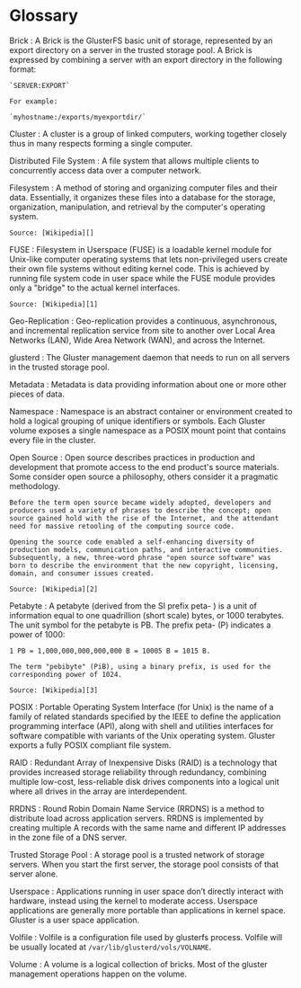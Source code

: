 Glossary
========

Brick
:   A Brick is the GlusterFS basic unit of storage, represented by an
    export directory on a server in the trusted storage pool. A Brick is
    expressed by combining a server with an export directory in the
    following format:

    `SERVER:EXPORT`

    For example:

    `myhostname:/exports/myexportdir/`

Cluster
:   A cluster is a group of linked computers, working together closely
    thus in many respects forming a single computer.

Distributed File System
:   A file system that allows multiple clients to concurrently access
    data over a computer network.

Filesystem
:   A method of storing and organizing computer files and their data.
    Essentially, it organizes these files into a database for the
    storage, organization, manipulation, and retrieval by the computer's
    operating system.

    Source: [Wikipedia][]

FUSE
:   Filesystem in Userspace (FUSE) is a loadable kernel module for
    Unix-like computer operating systems that lets non-privileged users
    create their own file systems without editing kernel code. This is
    achieved by running file system code in user space while the FUSE
    module provides only a "bridge" to the actual kernel interfaces.

    Source: [Wikipedia][1]

Geo-Replication
:   Geo-replication provides a continuous, asynchronous, and incremental
    replication service from site to another over Local Area Networks
    (LAN), Wide Area Network (WAN), and across the Internet.

glusterd
:   The Gluster management daemon that needs to run on all servers in
    the trusted storage pool.

Metadata
:   Metadata is data providing information about one or more other
    pieces of data.

Namespace
:   Namespace is an abstract container or environment created to hold a
    logical grouping of unique identifiers or symbols. Each Gluster
    volume exposes a single namespace as a POSIX mount point that
    contains every file in the cluster.

Open Source
:   Open source describes practices in production and development that
    promote access to the end product's source materials. Some consider
    open source a philosophy, others consider it a pragmatic
    methodology.

    Before the term open source became widely adopted, developers and
    producers used a variety of phrases to describe the concept; open
    source gained hold with the rise of the Internet, and the attendant
    need for massive retooling of the computing source code.

    Opening the source code enabled a self-enhancing diversity of
    production models, communication paths, and interactive communities.
    Subsequently, a new, three-word phrase "open source software" was
    born to describe the environment that the new copyright, licensing,
    domain, and consumer issues created.

    Source: [Wikipedia][2]

Petabyte
:   A petabyte (derived from the SI prefix peta- ) is a unit of
    information equal to one quadrillion (short scale) bytes, or 1000
    terabytes. The unit symbol for the petabyte is PB. The prefix peta-
    (P) indicates a power of 1000:

    1 PB = 1,000,000,000,000,000 B = 10005 B = 1015 B.

    The term "pebibyte" (PiB), using a binary prefix, is used for the
    corresponding power of 1024.

    Source: [Wikipedia][3]

POSIX
:   Portable Operating System Interface (for Unix) is the name of a
    family of related standards specified by the IEEE to define the
    application programming interface (API), along with shell and
    utilities interfaces for software compatible with variants of the
    Unix operating system. Gluster exports a fully POSIX compliant file
    system.

RAID
:   Redundant Array of Inexpensive Disks (RAID) is a technology that
    provides increased storage reliability through redundancy, combining
    multiple low-cost, less-reliable disk drives components into a
    logical unit where all drives in the array are interdependent.

RRDNS
:   Round Robin Domain Name Service (RRDNS) is a method to distribute
    load across application servers. RRDNS is implemented by creating
    multiple A records with the same name and different IP addresses in
    the zone file of a DNS server.

Trusted Storage Pool
:   A storage pool is a trusted network of storage servers. When you
    start the first server, the storage pool consists of that server
    alone.

Userspace
:   Applications running in user space don’t directly interact with
    hardware, instead using the kernel to moderate access. Userspace
    applications are generally more portable than applications in kernel
    space. Gluster is a user space application.

Volfile
:   Volfile is a configuration file used by glusterfs process. Volfile
    will be usually located at `/var/lib/glusterd/vols/VOLNAME`.

Volume
:   A volume is a logical collection of bricks. Most of the gluster
    management operations happen on the volume.

  [Wikipedia]: http://en.wikipedia.org/wiki/Filesystem
  [1]: http://en.wikipedia.org/wiki/Filesystem_in_Userspace
  [2]: http://en.wikipedia.org/wiki/Open_source
  [3]: http://en.wikipedia.org/wiki/Petabyte
